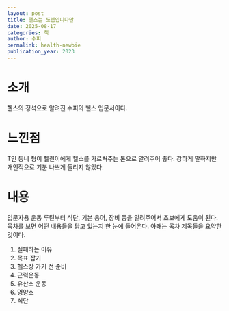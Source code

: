 ```yaml
---
layout: post
title: 헬스는 쪼렙입니다만
date: 2025-08-17
categories: 책
author: 수피
permalink: health-newbie
publication_year: 2023
---
```


# 소개

헬스의 정석으로 알려진 수피의 헬스 입문서이다.

# 느낀점

T인 동네 형이 헬린이에게 헬스를 가르쳐주는 톤으로 알려주어 좋다. 강하게 말하지만 개인적으로 기분 나쁘게 들리지 않았다.

# 내용

입문자용 운동 루틴부터 식단, 기본 용어, 장비 등을 알려주어서 초보에게 도움이 된다. 목차를 보면 어떤 내용들을 담고 있는지 한 눈에 들어온다. 아래는 목차 제목들을 요약한 것이다.

1. 실패하는 이유
2. 목표 잡기
3. 헬스장 가기 전 준비
4. 근력운동
5. 유산소 운동
6. 영양소
7. 식단
